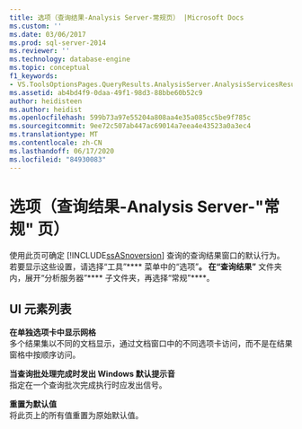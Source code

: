 ```yaml
---
title: 选项（查询结果-Analysis Server-常规页） |Microsoft Docs
ms.custom: ''
ms.date: 03/06/2017
ms.prod: sql-server-2014
ms.reviewer: ''
ms.technology: database-engine
ms.topic: conceptual
f1_keywords:
- VS.ToolsOptionsPages.QueryResults.AnalysisServer.AnalysisServicesResulstsGeneral
ms.assetid: ab4bd4f9-0daa-49f1-98d3-88bbe60b52c9
author: heidisteen
ms.author: heidist
ms.openlocfilehash: 599b73a97e55204a808aa4e35a085cc5be9f785c
ms.sourcegitcommit: 9ee72c507ab447ac69014a7eea4e43523a0a3ec4
ms.translationtype: MT
ms.contentlocale: zh-CN
ms.lasthandoff: 06/17/2020
ms.locfileid: "84930083"
---
```

# <a name="options-query-results-analysis-server-general-page"></a>选项（查询结果-Analysis Server-"常规" 页）
  使用此页可确定 [!INCLUDE[ssASnoversion](../includes/ssasnoversion-md.md)] 查询的查询结果窗口的默认行为。 若要显示这些设置，请选择“工具”**** 菜单中的“选项”****。 在“查询结果”**** 文件夹内，展开“分析服务器”**** 子文件夹，再选择“常规”****。  
  
## <a name="ui-element-list"></a>UI 元素列表  
 **在单独选项卡中显示网格**  
 多个结果集以不同的文档显示，通过文档窗口中的不同选项卡访问，而不是在结果窗格中按顺序访问。  
  
 **当查询批处理完成时发出 Windows 默认提示音**  
 指定在一个查询批次完成执行时应发出信号。  
  
 **重置为默认值**  
 将此页上的所有值重置为原始默认值。  
  
  
